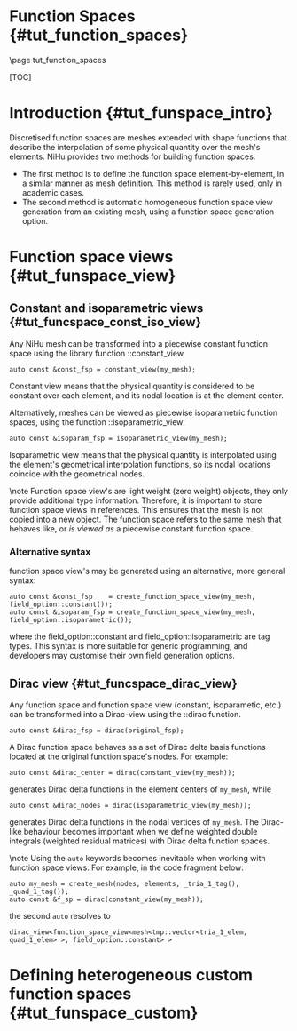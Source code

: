 Function Spaces {#tut_function_spaces}
===============

\page tut_function_spaces

[TOC]

Introduction {#tut_funspace_intro}
============

Discretised function spaces are meshes extended with shape functions that describe the interpolation of some physical quantity over the mesh's elements. NiHu provides two methods for building function spaces:
- The first method is to define the function space element-by-element, in a similar manner as mesh definition.
This method is rarely used, only in academic cases.
- The second method is automatic homogeneous function space view generation from an existing mesh, using a function space generation option.

Function space views {#tut_funspace_view}
====================

Constant and isoparametric views {#tut_funcspace_const_iso_view}
--------------------------------

Any NiHu mesh can be transformed into a piecewise constant function space using the library function ::constant_view
~~~~~~~~~~
auto const &const_fsp = constant_view(my_mesh);
~~~~~~~~~~
Constant view means that the physical quantity is considered to be constant over each element,
and its nodal location is at the element center.

Alternatively, meshes can be viewed as piecewise isoparametric function
spaces, using the function ::isoparametric_view:
~~~~~~~~~~
auto const &isoparam_fsp = isoparametric_view(my_mesh);
~~~~~~~~~~
Isoparametric view means that the physical quantity is interpolated
using the element's geometrical interpolation functions,
so its nodal locations coincide with the geometrical nodes.

\note
Function space view's are light weight (zero weight) objects, they only provide additional type information.
Therefore, it is important to store function space views in references.
This ensures that the mesh is not copied into a new object. The function space refers to the same mesh that behaves like, or _is viewed as_ a piecewise constant function space.


### Alternative syntax

function space view's may be generated using an alternative, more general syntax:
~~~~~~~~~~
auto const &const_fsp    = create_function_space_view(my_mesh, field_option::constant());
auto const &isoparam_fsp = create_function_space_view(my_mesh, field_option::isoparametric());
~~~~~~~~~~
where the field_option::constant and field_option::isoparametric are tag types.
This syntax is more suitable for generic programming, and developers may customise their own field generation options.


Dirac view {#tut_funcspace_dirac_view}
----------

Any function space and function space view (constant, isoparametic, etc.)
can be transformed into a Dirac-view using the ::dirac function.

~~~~~~~~~~
auto const &dirac_fsp = dirac(original_fsp);
~~~~~~~~~~

A Dirac function space behaves as a set of Dirac delta basis functions
located at the original function space's nodes. For example:

~~~~~~~~~~
auto const &dirac_center = dirac(constant_view(my_mesh));
~~~~~~~~~~

generates Dirac delta functions in the element centers of `my_mesh`, while

~~~~~~~~~~
auto const &dirac_nodes = dirac(isoparametric_view(my_mesh));
~~~~~~~~~~

generates Dirac delta functions in the nodal vertices of `my_mesh`.
The Dirac-like behaviour becomes important when we define weighted double integrals
(weighted residual matrices) with Dirac delta function spaces.

\note Using the `auto` keywords becomes inevitable when working with function space views. For example, in the code fragment below:
~~~~~~~~~~
auto my_mesh = create_mesh(nodes, elements, _tria_1_tag(), _quad_1_tag());
auto const &f_sp = dirac(constant_view(my_mesh));
~~~~~~~~~~
the second `auto` resolves to
~~~~~~~~~~
dirac_view<function_space_view<mesh<tmp::vector<tria_1_elem, quad_1_elem> >, field_option::constant> >
~~~~~~~~~~


Defining heterogeneous custom function spaces {#tut_funspace_custom}
=============================================


